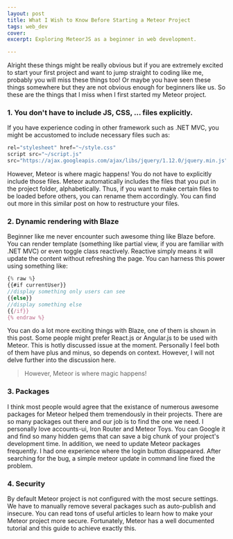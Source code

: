 ```yaml
---
layout: post
title: What I Wish to Know Before Starting a Meteor Project
tags: web_dev
cover: 
excerpt: Exploring MeteorJS as a beginner in web development.

---
```


Alright these things might be really obvious but if you are extremely excited to start your first project and want to jump straight to coding like me, probably you will miss these things too! Or maybe you have seen these things somewhere but they are not obvious enough for beginners like us. So these are the things that I miss when I first started my Meteor project.

### 1. You don't have to include JS, CSS, ... files explicitly.

If you have experience coding in other framework such as .NET MVC, you might be accustomed to include necessary files such as:
```js
rel="stylesheet" href="~/style.css"
script src="~/script.js"
src="https://ajax.googleapis.com/ajax/libs/jquery/1.12.0/jquery.min.js"
```
    
However, Meteor is where magic happens! 
You do not have to explicitly include those files. Meteor automatically includes the files that you put in the project folder, alphabetically. Thus, if you want to make certain files to be loaded before others, you can rename them accordingly. You can find out more in this similar post on how to restructure your files.

### 2. Dynamic rendering with Blaze

Beginner like me never encounter such awesome thing like Blaze before. You can render template (something like partial view, if you are familiar with .NET MVC) or even toggle class reactively. Reactive simply means it will update the content without refreshing the page. You can harness this power using something like:
```js
{% raw %}
{{#if currentUser}}
//display something only users can see
{{else}}
//display something else
{{/if}}
{% endraw %}
```

You can do a lot more exciting things with Blaze, one of them is shown in this post. Some people might prefer React.js or Angular.js to be used with Meteor. This is hotly discussed issue at the moment. Personally I feel both of them have plus and minus, so depends on context. However, I will not delve further into the discussion here.

> However, Meteor is where magic happens! 

### 3. Packages
I think most people would agree that the existance of numerous awesome packages for Meteor helped them tremendously in their projects. There are so many packages out there and our job is to find the one we need. I personally love accounts-ui, Iron Router and Meteor Toys. You can Google it and find so many hidden gems that can save a big chunk of your project's development time.
In addition, we need to update Meteor packages frequently. I had one experience where the login button disappeared. After searching for the bug, a simple meteor update in command line fixed the problem.

### 4. Security
By default Meteor project is not configured with the most secure settings. We have to manually remove several packages such as auto-publish and insecure. You can read tons of useful articles to learn how to make your Meteor project more secure. Fortunately, Meteor has a well documented tutorial and this guide to achieve exactly this.

